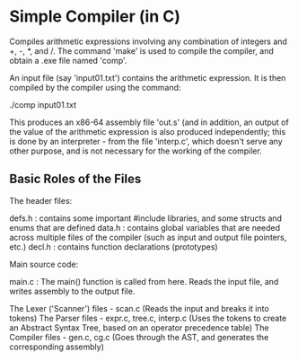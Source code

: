 # Simple Compiler (in C)

Compiles arithmetic expressions involving any combination of integers and +, -, *, and /.
The command 'make' is used to compile the compiler, and obtain a .exe file named 'comp'.

An input file (say 'input01.txt') contains the arithmetic expression.
It is then compiled by the compiler using the command:

./comp input01.txt

This produces an x86-64 assembly file 'out.s' (and in addition, an output of the value of the
arithmetic expression is also produced independently; this is done by an interpreter - from the
file 'interp.c', which doesn't serve any other purpose, and is not necessary for the working
of the compiler.

## Basic Roles of the Files

The header files:

defs.h : 	contains some important #include libraries, and some structs and enums that are defined
data.h : 	contains global variables that are needed across multiple files of the compiler
		(such as input and output file pointers, etc.)
decl.h :	contains function declarations (prototypes)

Main source code:

main.c :	The main() function is called from here. Reads the input file, and writes assembly
		to the output file.

The Lexer ('Scanner') files - scan.c 		(Reads the input and breaks it into tokens)
The Parser files - expr.c, tree.c, interp.c 	(Uses the tokens to create an Abstract Syntax Tree, based on
								an operator precedence table)
The Compiler files - gen.c, cg.c			(Goes through the AST, and generates the corresponding assembly)